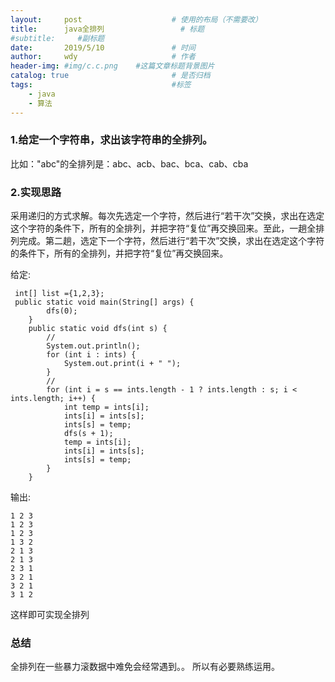 ```yaml
---
layout:     post   				    # 使用的布局（不需要改）
title:      java全排列 				# 标题
#subtitle:     #副标题
date:       2019/5/10 				# 时间
author:     wdy						# 作者
header-img: #img/c.c.png 	#这篇文章标题背景图片
catalog: true 						# 是否归档
tags:								#标签
    - java
    - 算法
---
```


### 1.给定一个字符串，求出该字符串的全排列。
比如："abc"的全排列是：abc、acb、bac、bca、cab、cba
### 2.实现思路
采用递归的方式求解。每次先选定一个字符，然后进行“若干次”交换，求出在选定这个字符的条件下，所有的全排列，并把字符“复位”再交换回来。至此，一趟全排列完成。第二趟，选定下一个字符，然后进行“若干次”交换，求出在选定这个字符的条件下，所有的全排列，并把字符“复位”再交换回来。

给定: 
```
 int[] list ={1,2,3};
 public static void main(String[] args) {
        dfs(0);
    }
    public static void dfs(int s) {
        //
        System.out.println();
        for (int i : ints) {
            System.out.print(i + " ");
        }
        //
        for (int i = s == ints.length - 1 ? ints.length : s; i < ints.length; i++) {
            int temp = ints[i];
            ints[i] = ints[s];
            ints[s] = temp;
            dfs(s + 1);
            temp = ints[i];
            ints[i] = ints[s];
            ints[s] = temp;
        }
    }
```

输出:
```
1 2 3 
1 2 3 
1 2 3 
1 3 2 
2 1 3 
2 1 3 
2 3 1 
3 2 1 
3 2 1 
3 1 2
```

这样即可实现全排列

### 总结
全排列在一些暴力滚数据中难免会经常遇到。。
所以有必要熟练运用。